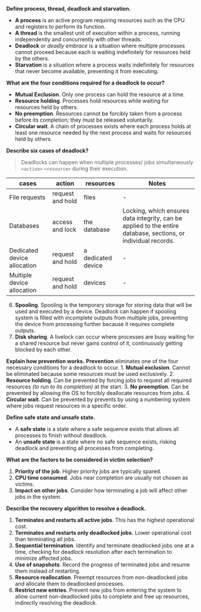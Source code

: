**Define process, thread, deadlock and starvation.**
- **A process** is an active program requiring resources such as the CPU and registers to perform its function.
- **A thread** is the smallest unit of execution within a process, running independently and concurrently with other threads.
- **Deadlock** or *deadly embrace* is a situation where multiple processes cannot proceed because each is waiting indefinitely for resources held by the others.
- **Starvation** is a situation where a process waits indefinitely for resources that never become available, preventing it from executing.

**What are the four conditions required for a deadlock to occur?**
- **Mutual Exclusion**. Only one process can hold the resource at a time.
- **Resource holding**. Processes hold resources while waiting for resources held by others.
- **No preemption**. Resources cannot be forcibly taken from a process before its completion; they must be released voluntarily.
- **Circular wait**. A chain of processes exists where each process holds at least one resource needed by the next process and waits for resources held by others.

**Describe six cases of deadlock?**
> Deadlocks can happen when multiple processes/ jobs simultaneously `<action>` `<resource>` during their execution.

| cases                       | action           | resources          | Notes                                                                                                          |
| --------------------------- | ---------------- | ------------------ | -------------------------------------------------------------------------------------------------------------- |
| File requests               | request and hold | files              | -                                                                                                              |
| Databases                   | access and lock  | the database       | Locking, which ensures data integrity, can be applied to the entire database, sections, or individual records. |
| Dedicated device allocation | request and hold | a dedicated device | -                                                                                                              |
| Multiple device allocation  | request and hold | devices            | -                                                                                                              |

6. **Spooling**. Spooling is the temporary storage for storing data that will be used and executed by a device. Deadlock can happen if spooling system is filled with incomplete outputs from multiple jobs, preventing the device from processing further because it requires complete outputs.
7. **Disk sharing**. A livelock can occur where processes are busy waiting for a shared resource but never gains control of it, continuously getting blocked by each other.

**Explain how prevention works.**
**Prevention** eliminates one of the four necessary conditions for a deadlock to occur.
	1. **Mutual exclusion**. Cannot be eliminated because some resources must be used exclusively.
	2. **Resource holding**. Can be prevented by forcing jobs to request all required resources *(to run to its completion)* at the start.
	3. **No preemption**. Can be prevented by allowing the OS to forcibly deallocate resources from jobs.
	4. **Circular wait**. Can be prevented by prevents by using a numbering system where jobs request resources in a specific order.

**Define safe state and unsafe state.**
- A **safe state** is a state where a safe sequence exists that allows all processes to finish without deadlock.
- An **unsafe state** is a state where no safe sequence exists, risking deadlock and preventing all processes from completing.

**What are the factors to be considered in victim selection?**
1. **Priority of the job**. Higher priority jobs are typically spared.
2. **CPU time consumed**. Jobs near completion are usually not chosen as victims.
3. **Impact on other jobs**. Consider how terminating a job will affect other jobs in the system.

**Describe the recovery algorithm to resolve a deadlock.**
1. **Terminates and restarts all active jobs**. This has the highest operational cost.
2. **Terminates and restarts only deadlocked jobs.** Lower operational cost than terminating all jobs.
3. **Sequential termination**. Identify and terminate deadlocked jobs one at a time, checking for deadlock resolution after each termination to minimize affected jobs.
4. **Use of snapshots**. Record the progress of terminated jobs and resume them instead of restarting.
5. **Resource reallocation**. Preempt resources from non-deadlocked jobs and allocate them to deadlocked processes.
6. **Restrict new entries**. Prevent new jobs from entering the system to allow current non-deadlocked jobs to complete and free up resources, indirectly resolving the deadlock.